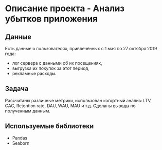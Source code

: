 # Описание проекта - Анализ убытков приложения

## Данные

Есть данные о пользователях, привлечённых с 1 мая по 27 октября 2019 года:
* лог сервера с данными об их посещениях,
* выгрузка их покупок за этот период,
* рекламные расходы.


## Задача

Рассчитаны различные метрики, использован когортный анализ: LTV, CAC, Retention rate, DAU, WAU, MAU и т.д. Сделаны выводы по полученным данным.

## Используемые библиотеки
* Pandas
* Seaborn
